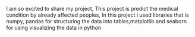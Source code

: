 I am so excited to share my project, This project is predict the medical condition by already affected peoples, In this project i used libraries that is numpy, pandas for structuring the data into tables,matplotlib and seaborn for using visualizing the data in python

